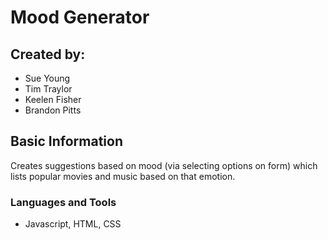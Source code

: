 # Mood Generator

## Created by:

- Sue Young
- Tim Traylor
- Keelen Fisher
- Brandon Pitts

## Basic Information

Creates suggestions based on mood (via selecting options on form) which lists popular movies and music based on that emotion.

### Languages and Tools

- Javascript, HTML, CSS
